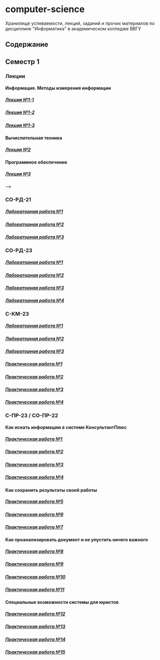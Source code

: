 # computer-science
Хранилище успеваемости, лекций, заданий и прочих материалов по дисциплине "Информатика" в академическом колледже ВВГУ

## Содержание

## Семестр 1

### Лекции

#### Информация. Методы измерения информации

##### [Лекция №1-1](sem1/lecs/lec1.md)
##### [Лекция №1-2](sem1/lecs/lec2.pdf)
##### [Лекция №1-3](sem1/lecs/lec3.md)

#### Вычислительная техника

##### [Лекция №2](sem1/lecs/lec4/lec4.md)

#### Программное обеспечение

##### [Лекция №3](sem1/lecs/lec5.pdf)

<!-- #### Компьютерные сети, Интернет

##### [Лекция №4](sem1/lecs/lec6.md)

<!-- #### Получение информации из интернета

##### [Лекция №7](sem1/lecs/lec7.md)

#### Алгоритмы

##### [Лекция №8](sem1/lecs/lec8.md) --> -->

### СО-РД-21

##### [Лабораторная работа №1](sem2/labs/rd21_lab1/lab1.md)
##### [Лабораторная работа №2](sem2/labs/rd21_lab2/lab2.md)
##### [Лабораторная работа №3](sem2/labs/rd21_lab3/lab3.md)

### СО-РД-23

##### [Лабораторная работа №1](sem2/labs/rd23_lab1/lab1.md)
##### [Лабораторная работа №2](sem2/labs/rd23_lab2/lab2.md)
##### [Лабораторная работа №3](sem2/labs/rd23_lab3/lab3.md)
##### [Лабораторная работа №4](sem2/labs/rd23_lab4/lab4.md)

### С-КМ-23

##### [Лабораторная работа №1](sem2/labs/km23_lab1/lab1.md)
##### [Лабораторная работа №2](sem2/labs/km23_lab2/lab2.md)
##### [Лабораторная работа №3](sem2/labs/km23_lab3/lab3.md)

##### [Практическая работа №1](sem2/labs/con1/con1.md)
##### [Практическая работа №2](sem2/labs/con2/con2.md)
##### [Практическая работа №3](sem2/labs/con3/con3.md)
##### [Практическая работа №4](sem2/labs/con4/con4.md)

### С-ПР-23 / СО-ПР-22

#### Как искать информацию в системе КонсультантПлюс

##### [Практическая работа №1](sem1/labs/con1/con1.md)
##### [Практическая работа №2](sem1/labs/con2/con2.md)
##### [Практическая работа №3](sem1/labs/con3/con3.md)
##### [Практическая работа №4](sem1/labs/con4/con4.md)

#### Как сохранить результаты своей работы

##### [Практическая работа №5](sem1/labs/con5/con5.md)
##### [Практическая работа №6](sem1/labs/con6/con6.md)
##### [Практическая работа №7](sem1/labs/con7/con7.md)

#### Как проанализировать документ и не упустить ничего важного

##### [Практическая работа №8](sem1/labs/con8/con8.md)
##### [Практическая работа №9](sem1/labs/con9/con9.md)
##### [Практическая работа №10](sem1/labs/con10/con10.md)
##### [Практическая работа №11](sem1/labs/con11/con11.md)

#### Специальные возможности системы для юристов

##### [Практическая работа №12](sem1/labs/con12/con12.md)
##### [Практическая работа №13](sem1/labs/con13/con13.md)
##### [Практическая работа №14](sem1/labs/con14/con14.md)
##### [Практическая работа №15](sem1/labs/con15/con15.md)
